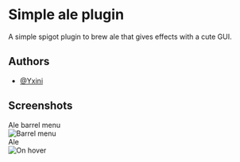 
# Simple ale plugin

A simple spigot plugin to brew ale that gives effects with a cute GUI.

## Authors

- [@Yxini](https://www.github.com/urtzicm)
## Screenshots
Ale barrel menu<br/>
![Barrel menu](https://imgur.com/UE7Wksn.png)
<br/>
Ale<br/>
![On hover](https://imgur.com/cWRK58K.png)


